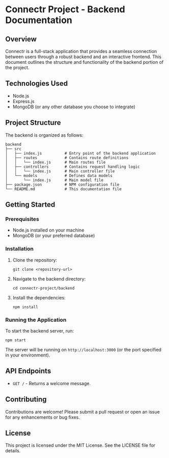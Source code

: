 # Connectr Project - Backend Documentation

## Overview
Connectr is a full-stack application that provides a seamless connection between users through a robust backend and an interactive frontend. This document outlines the structure and functionality of the backend portion of the project.

## Technologies Used
- Node.js
- Express.js
- MongoDB (or any other database you choose to integrate)

## Project Structure
The backend is organized as follows:

```
backend
├── src
│   ├── index.js          # Entry point of the backend application
│   ├── routes            # Contains route definitions
│   │   └── index.js      # Main routes file
│   ├── controllers       # Contains request handling logic
│   │   └── index.js      # Main controller file
│   └── models            # Defines data models
│       └── index.js      # Main model file
├── package.json          # NPM configuration file
└── README.md             # This documentation file
```

## Getting Started

### Prerequisites
- Node.js installed on your machine
- MongoDB (or your preferred database)

### Installation
1. Clone the repository:
   ```
   git clone <repository-url>
   ```
2. Navigate to the backend directory:
   ```
   cd connectr-project/backend
   ```
3. Install the dependencies:
   ```
   npm install
   ```

### Running the Application
To start the backend server, run:
```
npm start
```
The server will be running on `http://localhost:3000` (or the port specified in your environment).

## API Endpoints
- `GET /` - Returns a welcome message.

## Contributing
Contributions are welcome! Please submit a pull request or open an issue for any enhancements or bug fixes.

## License
This project is licensed under the MIT License. See the LICENSE file for details.